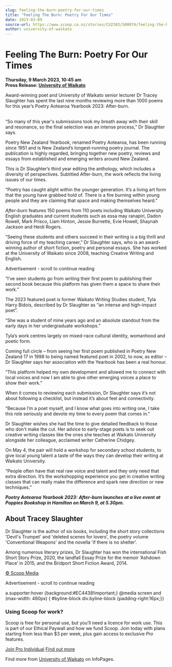 ```yaml
---
slug: feeling-the-burn-poetry-for-our-times
title: "Feeling The Burn: Poetry For Our Times"
date: 2023-03-09
source-url: https://www.scoop.co.nz/stories/CU2303/S00074/feeling-the-burn-poetry-for-our-times.htm
author: university-of-waikato
---
```

Feeling The Burn: Poetry For Our Times
======================================

**Thursday, 9 March 2023, 10:45 am**  
**Press Release: [University of Waikato](https://info.scoop.co.nz/University_of_Waikato)**

Award-winning poet and University of Waikato senior lecturer Dr Tracey Slaughter has spent the last nine months reviewing more than 1000 poems for this year’s Poetry Aotearoa Yearbook 2023: After-burn.  
 

“So many of this year's submissions took my breath away with their skill and resonance, so the final selection was an intense process,” Dr Slaughter says.

Poetry New Zealand Yearbook, renamed Poetry Aotearoa, has been running since 1951 and is New Zealand’s longest-running poetry journal. The publication is highly regarded, bringing together new poetry, reviews and essays from established and emerging writers around New Zealand.

This is Dr Slaughter’s third year editing the anthology, which includes a diversity of perspectives. Subtitled After-burn, the work reflects the living issues of our times.

“Poetry has caught alight within the younger generation. It’s a living art form that the young have grabbed hold of. There is a fire burning within young people and they are claiming that space and making themselves heard.”

_After-burn_ features 150 poems from 110 poets including Waikato University English graduates and current students such as essa may ranapiri, Dadon Rowell, Mark Prisco, Liam Hinton, Jessie Burnette, Evie Howell, Shaynah Jackson and Heidi Rogers.

“Seeing these students and others succeed in their writing is a big thrill and driving force of my teaching career,” Dr Slaughter says, who is an award-winning author of short fiction, poetry and personal essays. She has worked at the University of Waikato since 2008, teaching Creative Writing and English.

Advertisement - scroll to continue reading





“I’ve seen students go from writing their first poem to publishing their second book because this platform has given them a space to share their work.”

The 2023 featured poet is former Waikato Writing Studies student, Tyla Harry Bidois, described by Dr Slaughter as “an intense and high-impact poet”.

“She was a student of mine years ago and an absolute standout from the early days in her undergraduate workshops.”

Tyla’s work centres largely on mixed-race cultural identity, womanhood and poetic form.

Coming full circle – from seeing her first poem published in Poetry New Zealand 17 in 1998 to being named featured poet in 2002, to now, as editor – Dr Slaughter says her association with the Yearbook has been a real honour.

“This platform helped my own development and allowed me to connect with local voices and now I am able to give other emerging voices a place to show their work.”

When it comes to reviewing each submission, Dr Slaughter says it’s not about following a checklist, but instead it’s about feel and connectivity.

“Because I’m a poet myself, and I know what goes into writing one, I take this role seriously and devote my time to every poem that comes in.”

Dr Slaughter wishes she had the time to give detailed feedback to those who don't make the cut. Her advice to early-stage poets is to seek out creative writing classes like the ones she teaches at Waikato University alongside her colleague, acclaimed writer Catherine Chidgey.

On May 4, the pair will hold a workshop for secondary school students, to give local young talent a taste of the ways they can develop their writing at Waikato University.

“People often have that real raw voice and talent and they only need that extra direction. It’s the workshopping experience you get in creative writing classes that can really make the difference and spark new direction or new techniques.”

_**Poetry Aotearoa Yearbook 2023:**_ _**After-burn launches at a live event**_ _**at Poppies Bookshop in Hamilton on March 9, at 5.30pm.**_

About Tracey Slaughter
----------------------

Dr Slaughter is the author of six books, including the short story collections 'Devil's Trumpet' and 'deleted scenes for lovers', the poetry volume 'Conventional Weapons' and the novella 'if there is no shelter’.

Among numerous literary prizes, Dr Slaughter has won the international Fish Short Story Prize, 2020, the landfall Essay Prize for the memoir ‘Ashdown Place’ in 2015, and the Bridport Short Fiction Award, 2014.

[© Scoop Media](http://www.scoop.co.nz/about/terms.html)  

Advertisement - scroll to continue reading



a.supporter:hover {background:#EC4438!important;} @media screen and (max-width: 480px) { #byline-block div.byline-block {padding-right:16px;}}

### Using Scoop for work?

Scoop is free for personal use, but you’ll need a licence for work use. This is part of our Ethical Paywall and how we fund Scoop. Join today with plans starting from less than $3 per week, plus gain access to exclusive _Pro_ features.  
  
[Join Pro Individual](https://pro.scoop.co.nz/Individual/?from=ProIn24) [Find out more](https://pro.scoop.co.nz/using-scoop-for-work/?from=ProIn24)

Find more from [University of Waikato](https://info.scoop.co.nz/University_of_Waikato) on InfoPages.